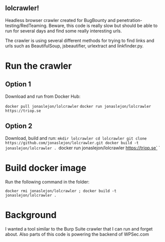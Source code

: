 ## lolcrawler!

Headless browser crawler created for BugBounty and penetration-testing/RedTeaming. Beware, this code is really slow but should be able to run for several days and find some really interesting urls.

The crawler is using several different methods for trying to find links and urls such as BeautifulSoup, jsbeautifier, urlextract and linkfinder.py.

# Run the crawler

## Option 1 

Download and run from Docker Hub:

`docker pull jonaslejon/lolcrawler`
`docker run jonaslejon/lolcrawler https://triop.se`

## Option 2

Download, build and run:
`mkdir lolcrawler
cd lolcrawler
git clone https://github.com/jonaslejon/lolcrawler.git
docker build -t jonaslejon/lolcrawler .
`docker run jonaslejon/lolcrawler https://triop.se`
`

# Build docker image

Run the following command in the folder:

`docker rmi jonaslejon/lolcrawler ; docker build -t jonaslejon/lolcrawler .`

# Background

I wanted a tool similar to the Burp Suite crawler that I can run and forget about. Also parts of this code is powering the backend of WPSec.com
